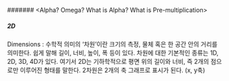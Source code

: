 ####### <Alpha? Omega? What is Alpha? What is Pre-multiplication>
##### 2D
Dimensions : 수학적 의미의 ‘차원’이란 크기의 측정, 물체 혹은 한 공간 안의 거리를 의미한다. 쉽게 말해 길이, 너비, 높이, 폭 등이 있다.
차원에 대한 기본적인 종류는 1D, 2D, 3D, 4D가 있다. 여기서 2D는 기하학적으로 평면 위의 길이와 너비, 즉 2개의 점으로만 이루어진 형태를 말한다. 
2차원은 2개의 축 그래프로 표시가 된다. (x, y축) 
